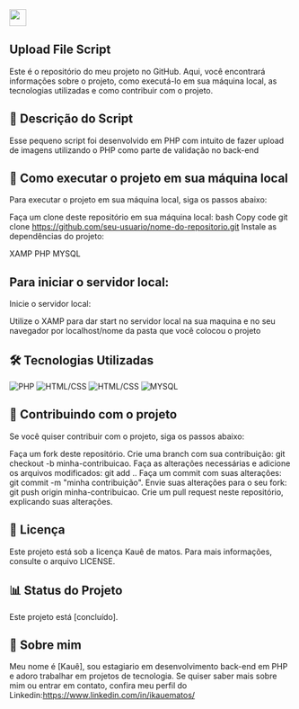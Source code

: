 <img src="https://raw.githubusercontent.com/MartinHeinz/MartinHeinz/master/wave.gif" width="30px">

## Upload File Script
Este é o repositório do meu projeto no GitHub. Aqui, você encontrará informações sobre o projeto, como executá-lo em sua máquina local, as tecnologias utilizadas e como contribuir com o projeto.

## 📝 Descrição do Script
Esse pequeno script foi desenvolvido em PHP com intuito de fazer upload de imagens utilizando o PHP como parte de validação no back-end

## 🚀 Como executar o projeto em sua máquina local

Para executar o projeto em sua máquina local, siga os passos abaixo:

Faça um clone deste repositório em sua máquina local:
bash
Copy code
git clone https://github.com/seu-usuario/nome-do-repositorio.git
Instale as dependências do projeto:

XAMP
PHP
MYSQL

## Para iniciar o servidor local:
Inicie o servidor local:

Utilize o XAMP para dar start no servidor local na sua maquina e no seu navegador por localhost/nome da pasta que você colocou o projeto

## 🛠️ Tecnologias Utilizadas

<img src="https://img.shields.io/badge/-tecnologia%201-007ACC?style=flat-square&logo=PHP&logoColor=white" alt="PHP">
<img src="https://img.shields.io/badge/-tecnologia%202-007ACC?style=flat-square&logo=html&logoColor=white" alt="HTML/CSS">
<img src="https://img.shields.io/badge/-tecnologia%202-007ACC?style=flat-square&logo=css&logoColor=white" alt="HTML/CSS">
<img src="https://img.shields.io/badge/-tecnologia%203-007ACC?style=flat-square&logo=MYSQL&logoColor=white" alt="MYSQL">


## 🤝 Contribuindo com o projeto
Se você quiser contribuir com o projeto, siga os passos abaixo:

Faça um fork deste repositório.
Crie uma branch com sua contribuição: git checkout -b minha-contribuicao.
Faça as alterações necessárias e adicione os arquivos modificados: git add ..
Faça um commit com suas alterações: git commit -m "minha contribuição".
Envie suas alterações para o seu fork: git push origin minha-contribuicao.
Crie um pull request neste repositório, explicando suas alterações.

## 📝 Licença
Este projeto está sob a licença Kauê de matos. Para mais informações, consulte o arquivo LICENSE.

## 📊 Status do Projeto
Este projeto está [concluído].

## 📌 Sobre mim
Meu nome é [Kauê], sou estagiario em desenvolvimento back-end em PHP e adoro trabalhar em projetos de tecnologia. Se quiser saber mais sobre mim ou entrar em contato, confira meu perfil do Linkedin:https://www.linkedin.com/in/ikauematos/
